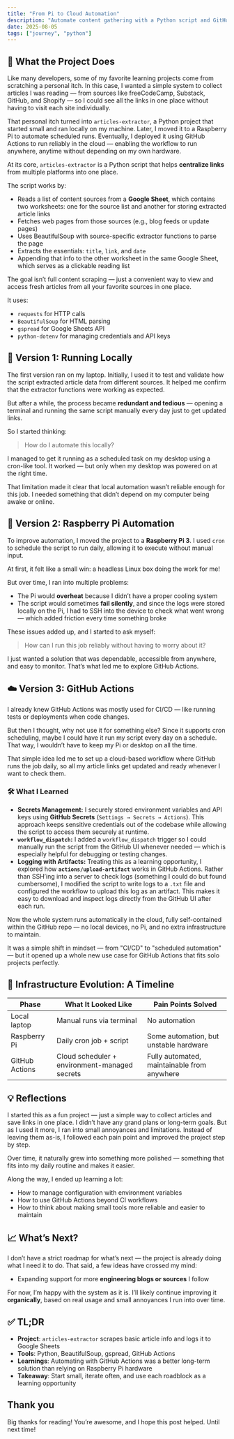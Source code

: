 ```yaml
---
title: "From Pi to Cloud Automation"
description: "Automate content gathering with a Python script and GitHub Actions. No servers, no Pi—just daily updates straight to your Google Sheet."
date: 2025-08-05
tags: ["journey", "python"]
---
```


## 🧠 What the Project Does

Like many developers, some of my favorite learning projects come from scratching a personal itch. In this case, I wanted a simple system to collect articles I was reading — from sources like freeCodeCamp, Substack, GitHub, and Shopify — so I could see all the links in one place without having to visit each site individually.

That personal itch turned into `articles-extractor`, a Python project that started small and ran locally on my machine. Later, I moved it to a Raspberry Pi to automate scheduled runs. Eventually, I deployed it using GitHub Actions to run reliably in the cloud — enabling the workflow to run anywhere, anytime without depending on my own hardware.

At its core, `articles-extractor` is a Python script that helps **centralize links** from multiple platforms into one place.

The script works by:

- Reads a list of content sources from a **Google Sheet**, which contains two worksheets: one for the source list and another for storing extracted article links
- Fetches web pages from those sources (e.g., blog feeds or update pages)
- Uses BeautifulSoup with source-specific extractor functions to parse the page
- Extracts the essentials: `title`, `link`, and `date`
- Appending that info to the other worksheet in the same Google Sheet, which serves as a clickable reading list

The goal isn’t full content scraping — just a convenient way to view and access fresh articles from all your favorite sources in one place.

It uses:

- `requests` for HTTP calls  
- `BeautifulSoup` for HTML parsing  
- `gspread` for Google Sheets API  
- `python-dotenv` for managing credentials and API keys

## 🧪 Version 1: Running Locally

The first version ran on my laptop. Initially, I used it to test and validate how the script extracted article data from different sources. It helped me confirm that the extractor functions were working as expected.

But after a while, the process became **redundant and tedious** — opening a terminal and running the same script manually every day just to get updated links.

So I started thinking:

> How do I automate this locally?

I managed to get it running as a scheduled task on my desktop using a cron-like tool. It worked — but only when my desktop was powered on at the right time.

That limitation made it clear that local automation wasn’t reliable enough for this job. I needed something that didn’t depend on my computer being awake or online.

## 🍓 Version 2: Raspberry Pi Automation

To improve automation, I moved the project to a **Raspberry Pi 3**. I used `cron` to schedule the script to run daily, allowing it to execute without manual input.

At first, it felt like a small win: a headless Linux box doing the work for me!

But over time, I ran into multiple problems:

- The Pi would **overheat** because I didn’t have a proper cooling system
- The script would sometimes **fail silently**, and since the logs were stored locally on the Pi, I had to SSH into the device to check what went wrong — which added friction every time something broke

These issues added up, and I started to ask myself:

> How can I run this job reliably without having to worry about it?

I just wanted a solution that was dependable, accessible from anywhere, and easy to monitor. That’s what led me to explore GitHub Actions.

## ☁️ Version 3: GitHub Actions

I already knew GitHub Actions was mostly used for CI/CD — like running tests or deployments when code changes.

But then I thought, why not use it for something else? Since it supports cron scheduling, maybe I could have it run my script every day on a schedule. That way, I wouldn’t have to keep my Pi or desktop on all the time.

That simple idea led me to set up a cloud-based workflow where GitHub runs the job daily, so all my article links get updated and ready whenever I want to check them.

### 🛠️ What I Learned

- **Secrets Management:** I securely stored environment variables and API keys using **GitHub Secrets** (`Settings → Secrets → Actions`). This approach keeps sensitive credentials out of the codebase while allowing the script to access them securely at runtime.  
- **`workflow_dispatch`:** I added a `workflow_dispatch` trigger so I could manually run the script from the GitHub UI whenever needed — which is especially helpful for debugging or testing changes.  
- **Logging with Artifacts:** Treating this as a learning opportunity, I explored how **`actions/upload-artifact`** works in GitHub Actions. Rather than SSH’ing into a server to check logs (something I could do but found cumbersome), I modified the script to write logs to a `.txt` file and configured the workflow to upload this log as an artifact. This makes it easy to download and inspect logs directly from the GitHub UI after each run.

Now the whole system runs automatically in the cloud, fully self-contained within the GitHub repo — no local devices, no Pi, and no extra infrastructure to maintain.

It was a simple shift in mindset — from "CI/CD" to "scheduled automation" — but it opened up a whole new use case for GitHub Actions that fits solo projects perfectly.

## 🔄 Infrastructure Evolution: A Timeline

| Phase            | What It Looked Like                            | Pain Points Solved                        |
|------------------|--------------------------------------------------|--------------------------------------------|
| Local laptop     | Manual runs via terminal                        | No automation                              |
| Raspberry Pi     | Daily cron job + script                         | Some automation, but unstable hardware     |
| GitHub Actions   | Cloud scheduler + environment-managed secrets   | Fully automated, maintainable from anywhere|

## 💡 Reflections

I started this as a fun project — just a simple way to collect articles and save links in one place. I didn’t have any grand plans or long-term goals. But as I used it more, I ran into small annoyances and limitations. Instead of leaving them as-is, I followed each pain point and improved the project step by step.

Over time, it naturally grew into something more polished — something that fits into my daily routine and makes it easier.

Along the way, I ended up learning a lot:

- How to manage configuration with environment variables
- How to use GitHub Actions beyond CI workflows
- How to think about making small tools more reliable and easier to maintain

## 📈 What’s Next?

I don’t have a strict roadmap for what’s next — the project is already doing what I need it to do. That said, a few ideas have crossed my mind:

- Expanding support for more **engineering blogs or sources** I follow

For now, I’m happy with the system as it is. I’ll likely continue improving it **organically**, based on real usage and small annoyances I run into over time.

## ✅ TL;DR

- **Project**: `articles-extractor` scrapes basic article info and logs it to Google Sheets
- **Tools**: Python, BeautifulSoup, gspread, GitHub Actions
- **Learnings**: Automating with GitHub Actions was a better long-term solution than relying on Raspberry Pi hardware
- **Takeaway**: Start small, iterate often, and use each roadblock as a learning opportunity

## Thank you

Big thanks for reading! You’re awesome, and I hope this post helped. Until next time!

